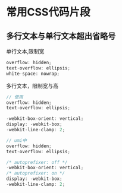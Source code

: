 # 常用CSS代码片段

## 多行文本与单行文本超出省略号

单行文本,限制宽
```js
overflow: hidden;
text-overflow: ellipsis;
white-space: nowrap;
```

多行文本，限制宽与高
```js
// 使用
overflow: hidden;
text-overflow: ellipsis;

-webkit-box-orient: vertical; 
display: -webkit-box;
-webkit-line-clamp: 2; 

// umi中
overflow: hidden;
text-overflow: ellipsis;

/* autoprefixer: off */
-webkit-box-orient: vertical;
/* autoprefixer: on */
display: -webkit-box;
-webkit-line-clamp: 2;
```